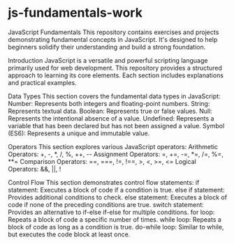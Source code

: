 # js-fundamentals-work
JavaScript Fundamentals
This repository contains exercises and projects demonstrating fundamental concepts in JavaScript. It's designed to help beginners solidify their understanding and build a strong foundation.

Introduction
JavaScript is a versatile and powerful scripting language primarily used for web development. This repository provides a structured approach to learning its core elements. Each section includes explanations and practical examples.

Data Types
This section covers the fundamental data types in JavaScript:
Number: Represents both integers and floating-point numbers.
String: Represents textual data.
Boolean: Represents true or false values.
Null: Represents the intentional absence of a value.
Undefined: Represents a variable that has been declared but has not been assigned a value.
Symbol (ES6): Represents a unique and immutable value.

Operators
This section explores various JavaScript operators:
Arithmetic Operators: +, -, *, /, %, ++, --
Assignment Operators: =, +=, -=, *=, /=, %=, **=
Comparison Operators: ==, ===, !=, !==, >, <, >=, <=
Logical Operators: &&, ||, !

Control Flow
This section demonstrates control flow statements:
if statement: Executes a block of code if a condition is true.
else if statement: Provides additional conditions to check.
else statement: Executes a block of code if none of the preceding conditions are true.
switch statement: Provides an alternative to if-else if-else for multiple conditions.
for loop: Repeats a block of code a specific number of times.
while loop: Repeats a block of code as long as a condition is true.
do-while loop: Similar to while, but executes the code block at least once.

